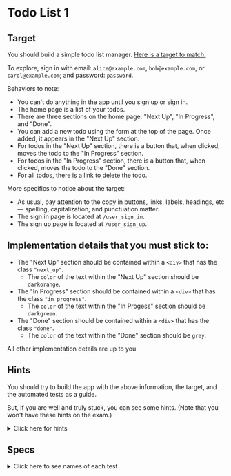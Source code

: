 # Todo List 1

## Target

You should build a simple todo list manager. [Here is a target to match.](https://todo-list-1.matchthetarget.com)

To explore, sign in with email: `alice@example.com`, `bob@example.com`, or `carol@example.com`; and password: `password`.

Behaviors to note:

- You can't do anything in the app until you sign up or sign in.
- The home page is a list of your todos.
- There are three sections on the home page: "Next Up", "In Progress", and "Done".
- You can add a new todo using the form at the top of the page. Once added, it appears in the "Next Up" section.
- For todos in the "Next Up" section, there is a button that, when clicked, moves the todo to the "In Progress" section.
- For todos in the "In Progress" section, there is a button that, when clicked, moves the todo to the "Done" section.
- For all todos, there is a link to delete the todo.

More specifics to notice about the target:

- As usual, pay attention to the copy in buttons, links, labels, headings, etc — spelling, capitalization, and punctuation matter.
- The sign in page is located at `/user_sign_in`.
- The sign up page is located at `/user_sign_up`.

## Implementation details that you must stick to:

- The "Next Up" section should be contained within a `<div>` that has the class `"next_up"`.
    - The `color` of the text within the "Next Up" section should be `darkorange`.
- The "In Progress" section should be contained within a `<div>` that has the class `"in_progress"`.
    - The `color` of the text within the "In Progess" section should be `darkgreen`.
- The "Done" section should be contained within a `<div>` that has the class `"done"`.
    - The `color` of the text within the "Done" section should be `grey`.

All other implementation details are up to you.

## Hints

You should try to build the app with the above information, the target, and the automated tests as a guide.

But, if you are well and truly stuck, you can see some hints. (Note that you won't have these hints on the exam.)

<details>
<summary>Click here for hints</summary>

## Data model

One possible data model for this application is as follows:

```
                                          ┌───────────────────────┐
┌──────────────────────────┐              │                       │
│                          │              │ Todo                  │
│ User                     │              │ ----                  │
│ ----                     │              │ id (integer)          │
│ id (integer)             │             ╱│ content (string)      │
│ email (string)           │┼┼──────────○─│ status (string)       │
│ password_digest (string) │             ╲│ user_id (integer)     │
│ created_at (datetime)    │              │ created_at (datetime) │
│ updated_at (datetime)    │              │ updated_at (datetime) │
│                          │              │                       │
└──────────────────────────┘              └───────────────────────┘
```
</details>

## Specs
<details>
  <summary>Click here to see names of each test</summary>

<li>The home page has an h1 element with the text "Your todo list" </li>

<li>The home page has an h2 element with the text "Add a new todo" </li>

<li>The home page has a div element with the class "next_up" </li>

<li>The home page has an h2 element with the text "Next Up" </li>

<li>The text within the div of class "next_up" is darkorange </li>

<li>The home page has a div element with the class "in_progress" </li>

<li>The home page has an h2 element with the text "In Progress" </li>

<li>The text within the div of class "in_progress" is darkgreen </li>

<li>The home page has a div element with the class "done" </li>

<li>The home page has an h2 element with the text "Done" </li>

<li>The text within the div of class "done" is grey </li>

<li>The home page has a button that adds a new item to the todo list </li>

<li>The home page has a button that creates a todo item, and moves it to the "Next Up" section </li>

<li>The Next Up section displays todo items in a &lt;li&gt; element </li>

<li>The Next Up section displays the formatted created at time for each todo items </li>

<li>The Next Up section has a link to delete a todo item with the text 'Delete' </li>

<li>The Next Up section has buttons to move todos to the "In Progress" section </li>

<li>The In Progress section displays todo items in a &lt;li&gt; element </li>

<li>The In Progress section displays the formatted updated at time for each todo items </li>

<li>The In Progress section has a link to delete a todo item with the text 'Delete' </li>

<li>The In Progress section has buttons to move todos to the "Done" section </li>

<li>The Done section displays todo items in a &lt;li&gt; element </li>

<li>The Done section displays the formatted updated at time for each todo item </li>

<li>The Done section has a link to delete a todo item with the text 'Delete' </li>

</details>
